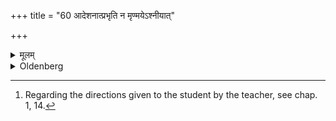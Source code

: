 +++
title = "60 आदेशनात्प्रभृति न मृण्मयेऽश्नीयात्"

+++

<details><summary>मूलम्</summary>

आदेशनात्प्रभृति न मृण्मयेऽश्नीयात् ६०
</details>

<details><summary>Oldenberg</summary>

60. [^16]  From (the time of) his being directed (to observe the duties of his Vrata) he should not eat from an earthen vessel,


[^16]:  Regarding the directions given to the student by the teacher, see chap. 1, 14.
</details>
